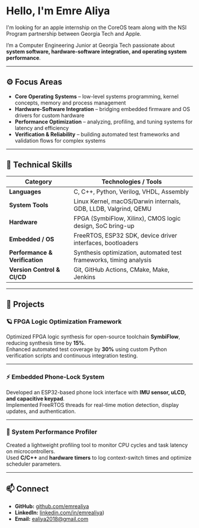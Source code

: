 # Hello, I'm Emre Aliya

I'm looking for an apple internship on the CoreOS team along with the NSI Program partnership between Georgia Tech and Apple.

I’m a Computer Engineering Junior at Georgia Tech passionate about **system software, hardware-software integration, and operating system performance**.  

---

## ⚙️ Focus Areas
- **Core Operating Systems** – low-level systems programming, kernel concepts, memory and process management  
- **Hardware-Software Integration** – bridging embedded firmware and OS drivers for custom hardware  
- **Performance Optimization** – analyzing, profiling, and tuning systems for latency and efficiency  
- **Verification & Reliability** – building automated test frameworks and validation flows for complex systems  

---

## 🧠 Technical Skills
| Category | Technologies / Tools |
|-----------|----------------------|
| **Languages** | C, C++, Python, Verilog, VHDL, Assembly |
| **System Tools** | Linux Kernel, macOS/Darwin internals, GDB, LLDB, Valgrind, QEMU |
| **Hardware** | FPGA (SymbiFlow, Xilinx), CMOS logic design, SoC bring-up |
| **Embedded / OS** | FreeRTOS, ESP32 SDK, device driver interfaces, bootloaders |
| **Performance & Verification** | Synthesis optimization, automated test frameworks, timing analysis |
| **Version Control & CI/CD** | Git, GitHub Actions, CMake, Make, Jenkins |

---

## 🧩 Projects

### 🪐 **FPGA Logic Optimization Framework**
Optimized FPGA logic synthesis for open-source toolchain **SymbiFlow**, reducing synthesis time by **15%**.  
Enhanced automated test coverage by **30%** using custom Python verification scripts and continuous integration testing.  

---

### ⚡ **Embedded Phone-Lock System**
Developed an ESP32-based phone lock interface with **IMU sensor, uLCD, and capacitive keypad**.  
Implemented FreeRTOS threads for real-time motion detection, display updates, and authentication.  

---

### 🔧 **System Performance Profiler**
Created a lightweight profiling tool to monitor CPU cycles and task latency on microcontrollers.  
Used **C/C++** and **hardware timers** to log context-switch times and optimize scheduler parameters.  

---

## 📫 Connect
- **GitHub:** [github.com/emrealiya](https://github.com/emrealiya)
- **LinkedIn:** [linkedin.com/in/emrealiya](https://www.linkedin.com/in/emre-aliya-b7244a218/))
- **Email:** ealiya2018@gmail.com
